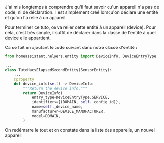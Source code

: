 J'ai mis longtemps à comprendre qu'il faut savoir qu'un appareil n'a pas de code, ni de déclaration. Il est simplement créé lorsqu'on déclare une entité et qu'on l'a relie à un appareil.



Pour terminer ce tuto, on va relier cette entité à un appareil (device). Pour cela, c'est très simple, il suffit de déclarer dans la classe de l'entité à quel device elle appartient.

Ca se fait en ajoutant le code suivant dans notre classe d'entité :

```python
from homeassistant.helpers.entity import DeviceInfo, DeviceEntryType

...
class TutoHacsElapsedSecondEntity(SensorEntity):
    ...
    @property
    def device_info(self) -> DeviceInfo:
        """Return the device info."""
        return DeviceInfo(
            entry_type=DeviceEntryType.SERVICE,
            identifiers={(DOMAIN, self._config_id)},
            name=self._device_name,
            manufacturer=DEVICE_MANUFACTURER,
            model=DOMAIN,
        )
```

On redémarre le tout et on constate dans la liste des appareils, un nouvel appareil 



